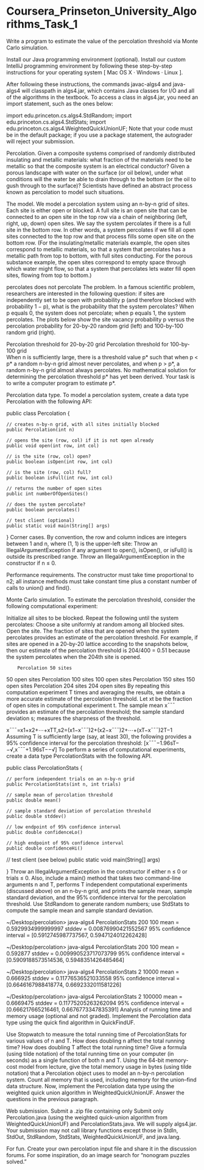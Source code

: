# Coursera_Prinseton_University_Algorithms_Task_1
Write a program to estimate the value of the percolation threshold via Monte Carlo simulation.

Install our Java programming environment (optional). Install our custom IntelliJ programming environment by following these step-by-step instructions for your operating system [ Mac OS X · Windows · Linux ].
 
After following these instructions, the commands javac-algs4 and java-algs4 will classpath in algs4.jar, which contains Java classes for I/O and all of the algorithms in the textbook. To access a class in algs4.jar, you need an import statement, such as the ones below:
 
import edu.princeton.cs.algs4.StdRandom; 
import edu.princeton.cs.algs4.StdStats;
import edu.princeton.cs.algs4.WeightedQuickUnionUF;
Note that your code must be in the default package; if you use a package statement, the autograder will reject your submission.

Percolation. Given a composite systems comprised of randomly distributed insulating and metallic materials: what fraction of the materials need to be metallic so that the composite system is an electrical conductor? Given a porous landscape with water on the surface (or oil below), under what conditions will the water be able to drain through to the bottom (or the oil to gush through to the surface)? Scientists have defined an abstract process known as percolation to model such situations.

The model. We model a percolation system using an n-by-n grid of sites. Each site is either open or blocked. A full site is an open site that can be connected to an open site in the top row via a chain of neighboring (left, right, up, down) open sites. We say the system percolates if there is a full site in the bottom row. In other words, a system percolates if we fill all open sites connected to the top row and that process fills some open site on the bottom row. (For the insulating/metallic materials example, the open sites correspond to metallic materials, so that a system that percolates has a metallic path from top to bottom, with full sites conducting. For the porous substance example, the open sites correspond to empty space through which water might flow, so that a system that percolates lets water fill open sites, flowing from top to bottom.)

percolates           does not percolate
The problem. In a famous scientific problem, researchers are interested in the following question: if sites are independently set to be open with probability p (and therefore blocked with probability 1 − p), what is the probability that the system percolates? When p equals 0, the system does not percolate; when p equals 1, the system percolates. The plots below show the site vacancy probability p versus the percolation probability for 20-by-20 random grid (left) and 100-by-100 random grid (right).

Percolation threshold for 20-by-20 grid                Percolation threshold for 100-by-100 grid          
When n is sufficiently large, there is a threshold value p* such that when p < p* a random n-by-n grid almost never percolates, and when p > p*, a random n-by-n grid almost always percolates. No mathematical solution for determining the percolation threshold p* has yet been derived. Your task is to write a computer program to estimate p*.

Percolation data type. To model a percolation system, create a data type Percolation with the following API:

public class Percolation {

    // creates n-by-n grid, with all sites initially blocked
    public Percolation(int n)

    // opens the site (row, col) if it is not open already
    public void open(int row, int col)

    // is the site (row, col) open?
    public boolean isOpen(int row, int col)

    // is the site (row, col) full?
    public boolean isFull(int row, int col)

    // returns the number of open sites
    public int numberOfOpenSites()

    // does the system percolate?
    public boolean percolates()

    // test client (optional)
    public static void main(String[] args)
}
Corner cases.  By convention, the row and column indices are integers between 1 and n, where (1, 1) is the upper-left site: Throw an IllegalArgumentException if any argument to open(), isOpen(), or isFull() is outside its prescribed range. Throw an IllegalArgumentException in the constructor if n ≤ 0.

Performance requirements.  The constructor must take time proportional to n2; all instance methods must take constant time plus a constant number of calls to union() and find().

Monte Carlo simulation. To estimate the percolation threshold, consider the following computational experiment:

Initialize all sites to be blocked.
Repeat the following until the system percolates:
Choose a site uniformly at random among all blocked sites.
Open the site.
The fraction of sites that are opened when the system percolates provides an estimate of the percolation threshold.
For example, if sites are opened in a 20-by-20 lattice according to the snapshots below, then our estimate of the percolation threshold is 204/400 = 0.51 because the system percolates when the 204th site is opened.

     	Percolation 50 sites
50 open sites
Percolation 100 sites
100 open sites
Percolation 150 sites
150 open sites
Percolation 204 sites
204 open sites
By repeating this computation experiment T times and averaging the results, we obtain a more accurate estimate of the percolation threshold. Let xt be the fraction of open sites in computational experiment t. The sample mean x¯¯¯
 provides an estimate of the percolation threshold; the sample standard deviation s; measures the sharpness of the threshold.

x¯¯¯=x1+x2+⋯+xTT,s2=(x1−x¯¯¯)2+(x2−x¯¯¯)2+⋯+(xT−x¯¯¯)2T−1
Assuming T is sufficiently large (say, at least 30), the following provides a 95% confidence interval for the percolation threshold:
[x¯¯¯−1.96sT−−√,x¯¯¯+1.96sT−−√]
To perform a series of computational experiments, create a data type PercolationStats with the following API.

public class PercolationStats {

    // perform independent trials on an n-by-n grid
    public PercolationStats(int n, int trials)

    // sample mean of percolation threshold
    public double mean()

    // sample standard deviation of percolation threshold
    public double stddev()

    // low endpoint of 95% confidence interval
    public double confidenceLo()

    // high endpoint of 95% confidence interval
    public double confidenceHi()

   // test client (see below)
   public static void main(String[] args)

}
Throw an IllegalArgumentException in the constructor if either n ≤ 0 or trials ≤ 0.
Also, include a main() method that takes two command-line arguments n and T, performs T independent computational experiments (discussed above) on an n-by-n grid, and prints the sample mean, sample standard deviation, and the 95% confidence interval for the percolation threshold. Use StdRandom to generate random numbers; use StdStats to compute the sample mean and sample standard deviation.

~/Desktop/percolation> java-algs4 PercolationStats 200 100
mean                    = 0.5929934999999997
stddev                  = 0.00876990421552567
95% confidence interval = [0.5912745987737567, 0.5947124012262428]

~/Desktop/percolation> java-algs4 PercolationStats 200 100
mean                    = 0.592877
stddev                  = 0.009990523717073799
95% confidence interval = [0.5909188573514536, 0.5948351426485464]

~/Desktop/percolation> java-algs4 PercolationStats 2 10000
mean                    = 0.666925
stddev                  = 0.11776536521033558
95% confidence interval = [0.6646167988418774, 0.6692332011581226]

~/Desktop/percolation> java-algs4 PercolationStats 2 100000
mean                    = 0.6669475
stddev                  = 0.11775205263262094
95% confidence interval = [0.666217665216461, 0.6676773347835391]
Analysis of running time and memory usage (optional and not graded). Implement the Percolation data type using the quick find algorithm in QuickFindUF.

Use Stopwatch to measure the total running time of PercolationStats for various values of n and T. How does doubling n affect the total running time? How does doubling T affect the total running time? Give a formula (using tilde notation) of the total running time on your computer (in seconds) as a single function of both n and T.
Using the 64-bit memory-cost model from lecture, give the total memory usage in bytes (using tilde notation) that a Percolation object uses to model an n-by-n percolation system. Count all memory that is used, including memory for the union–find data structure.
Now, implement the Percolation data type using the weighted quick union algorithm in WeightedQuickUnionUF. Answer the questions in the previous paragraph.

Web submission. Submit a .zip file containing only Submit only Percolation.java (using the weighted quick-union algorithm from WeightedQuickUnionUF) and PercolationStats.java. We will supply algs4.jar. Your submission may not call library functions except those in StdIn, StdOut, StdRandom, StdStats, WeightedQuickUnionUF, and java.lang.

For fun. Create your own percolation input file and share it in the discussion forums. For some inspiration, do an image search for “nonogram puzzles solved.”
